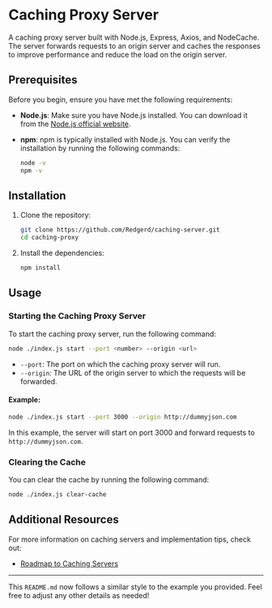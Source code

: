 # Caching Proxy Server

A  caching proxy server built with Node.js, Express, Axios, and NodeCache. The server forwards requests to an origin server and caches the responses to improve performance and reduce the load on the origin server.

## Prerequisites

Before you begin, ensure you have met the following requirements:

- **Node.js**: Make sure you have Node.js installed. You can download it from the [Node.js official website](https://nodejs.org/).
- **npm**: npm is typically installed with Node.js. You can verify the installation by running the following commands:

  ```bash
  node -v
  npm -v
  ```

## Installation

1. Clone the repository:

   ```bash
   git clone https://github.com/Redgerd/caching-server.git
   cd caching-proxy
   ```

2. Install the dependencies:

   ```bash
   npm install
   ```

## Usage

### Starting the Caching Proxy Server

To start the caching proxy server, run the following command:

```bash
node ./index.js start --port <number> --origin <url>
```

- `--port`: The port on which the caching proxy server will run.
- `--origin`: The URL of the origin server to which the requests will be forwarded.

#### Example:

```bash
node ./index.js start --port 3000 --origin http://dummyjson.com
```

In this example, the server will start on port 3000 and forward requests to `http://dummyjson.com`.

### Clearing the Cache

You can clear the cache by running the following command:

```bash
node ./index.js clear-cache
```

## Additional Resources

For more information on caching servers and implementation tips, check out:

- [Roadmap to Caching Servers](https://roadmap.sh/projects/caching-server)

---

This `README.md` now follows a similar style to the example you provided. Feel free to adjust any other details as needed!
